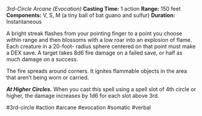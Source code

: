 *3rd-Circle Arcane (Evocation)*
**Casting Time:** 1 action
**Range:** 150 feet
**Components:** V, S, M (a tiny ball of bat guano and sulfur)
**Duration:** Instantaneous

A bright streak flashes from your pointing finger to a point you choose within range and then blossoms with a low roar into an explosion of flame. Each creature in a 20-foot- radius sphere centered on that point must make a DEX save. A target takes 8d6 fire damage on a failed save, or half as much damage on a success.

The fire spreads around corners. It ignites flammable objects in the area that aren’t being worn or carried.

***At Higher Circles.*** When you cast this spell using a spell slot of 4th circle or higher, the damage increases by 1d6 for each slot above 3rd.

#3rd-circle #action #arcane #evocation #somatic #verbal
